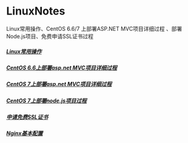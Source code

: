 # LinuxNotes
Linux常用操作、CentOS 6.6/7 上部署ASP.NET MVC项目详细过程 、部署Node.js项目、免费申请SSL证书过程

##### [Linux常用操作](https://github.com/xpsilvester/Notes/blob/master/Linux/Linux%E5%B8%B8%E7%94%A8%E6%93%8D%E4%BD%9C.md)
##### [CentOS 6.6上部署asp.net MVC项目详细过程](https://github.com/xpsilvester/Notes/blob/master/Linux/CentOS%206.6%E4%B8%8A%E9%83%A8%E7%BD%B2asp.net%20MVC%E9%A1%B9%E7%9B%AE%E8%AF%A6%E7%BB%86%E8%BF%87%E7%A8%8B.md)
##### [CentOS 7上部署asp.net MVC项目详细过程](https://github.com/xpsilvester/Notes/blob/master/Linux/CentOS%207%E4%B8%8A%E9%83%A8%E7%BD%B2asp.net%20MVC%E9%A1%B9%E7%9B%AE%E8%AF%A6%E7%BB%86%E8%BF%87%E7%A8%8B.md)
##### [CentOS 7上部署node.js项目过程](https://github.com/xpsilvester/Notes/blob/master/Linux/CentOS%207%E4%B8%8A%E9%83%A8%E7%BD%B2NodeJS.md)
##### [申请免费SSL证书](https://github.com/xpsilvester/Notes/blob/master/Linux/%E7%94%B3%E8%AF%B7%E5%85%8D%E8%B4%B9SSL%E8%AF%81%E4%B9%A6.md)
##### [Nginx基本配置](https://github.com/xpsilvester/Notes/blob/master/Linux/Nginx%E5%9F%BA%E6%9C%AC%E9%85%8D%E7%BD%AE.md)